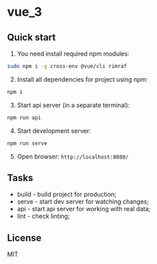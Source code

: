 # vue_3

## Quick start

1) You need install required npm modules:

```sh
sudo npm i -g cross-env @vue/cli rimraf
```

2) Install all dependencies for project using npm:

```sh
npm i
```

3) Start api server (in a separate terminal):

```sh
npm run api
```

4) Start development server:

```sh
npm run serve
```

5) Open browser: `http://localhost:8080/`

## Tasks

- build - build project for production;
- serve - start dev server for watching changes;
- api - start api server for working with real data;
- lint - check linting;


License
----

MIT
